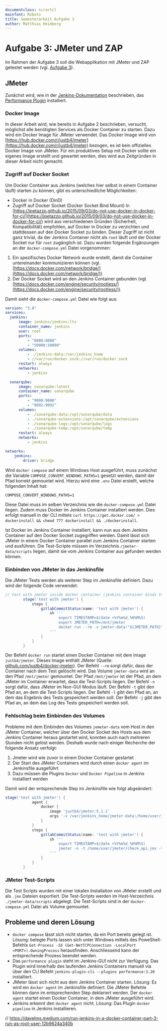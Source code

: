 ```yaml
---
documentclass: scrartcl
mainfont: Roboto
title: Semesterarbeit Aufgabe 3
author: Matthias Heimberg
---
```


# Aufgabe 3: JMeter und ZAP

Im Rahmen der Aufgabe 3 soll die Webapplikation mit JMeter und ZAP getestet werden (vgl. [Aufgabe 3](https://moodle.ffhs.ch/mod/assign/view.php?id=4133081)).

## JMeter
Zunächst wird, wie in der [Jenkins-Dokumentation](https://www.jenkins.io/doc/book/using/using-jmeter-with-jenkins/) beschrieben, das [Performance Plugin](https://plugins.jenkins.io/performance) installiert. 
### Docker Image
In dieser Arbeit wird, wie bereits in Aufgabe 2 beschrieben, versucht, möglichst alle benötigten Services als Docker Container zu starten. Dazu wird ein Docker Image für JMeter verwendet. Das Docker Image wird von [https://hub.docker.com/r/justb4/jmeter](https://hub.docker.com/r/justb4/jmeter) bezogen, es ist kein offizielles Docker Image von JMeter. Für ein produktives Setup mit Docker sollte ein eigenes Image erstellt und gewartet werden, dies wird aus Zeitgründen in dieser Arbeit nicht gemacht. 

### Zugriff auf Docker Socket
Um Docker Container aus Jenkins (welches hier selbst in einem Container läuft) starten zu können, gibt es unterschiedliche Möglichkeiten:
- Docker in Docker (DinD)
- Zugriff auf Docker Socket (Docker Socket Bind Mount)
In [https://jpetazzo.github.io/2015/09/03/do-not-use-docker-in-docker-for-ci/](https://jpetazzo.github.io/2015/09/03/do-not-use-docker-in-docker-for-ci/) wird aus verschiedenen Gründen (Sicherheit, Kompatibilität) empfohlen, auf Docker in Docker zu verzichten und stattdessen auf den Docker Socket zu binden. Dieser Zugriff ist nicht ganz trivial, da der Jenkins Container nicht als `root` läuft und der Docker Socket nur für `root` zugänglich ist. Dazu wurden folgende Ergänzungen an der `docker-compose.yml` Datei vorgenommen:
1. Ein spezifisches Docker Network wurde erstellt, damit die Container untereinander kommunizieren können (vgl. [https://docs.docker.com/network/bridge/](https://docs.docker.com/network/bridge/))
2. Der Docker Socket wird an den Jenkins Container gebunden (vgl. [https://docs.docker.com/engine/security/rootless/](https://docs.docker.com/engine/security/rootless/))

Damit sieht die `docker-compose.yml` Datei wie folgt aus:
```yaml
version: "3.8"
services:
  jenkins:
      image: jenkins/jenkins:lts
      container_name: jenkins
      user: root
      ports:
          - "8080:8080"
          - "50000:50000"
      volumes:
          - ./jenkins-data:/var/jenkins_home
          - //var/run/docker.sock://var/run/docker.sock
      restart: always
      networks:
          - jenkins

  sonarqube:
      image: sonarqube:latest
      container_name: sonarqube
      ports:
          - "9000:9000"
          - "9092:9092"
      volumes:
          - ./sonarqube-data:/opt/sonarqube/data
          - ./sonarqube-extensions:/opt/sonarqube/extensions
          - ./sonarqube-logs:/opt/sonarqube/logs
          - ./sonarqube-temp:/opt/sonarqube/temp
      restart: always
      networks:
          - jenkins

networks:
    jenkins:
        driver: bridge
```
Wird `docker compose` auf einem Windows Host ausgeführt, muss zunächst die Variable `COMPOSE_CONVERT_WINDOWS_PATHS=1` gesetzt werden, damit der Pfad korrekt gemountet wird. Hierzu wird eine `.env` Datei erstellt, welche folgenden Inhalt hat:
```env
COMPOSE_CONVERT_WINDOWS_PATHS=1
```
Diese Datei muss im selben Verzeichnis wie die `docker-compose.yml` Datei liegen. Zudem muss Docker im Jenkins Container installiert werden. Dies erfolgt manuell in der CLI mittels `curl https://get.docker.com/ > dockerinstall && chmod 777 dockerinstall && ./dockerinstall`.

Ist Docker im Jenkins Container installiert, kann nun aus dem Jenkins Container auf den Docker Socket zugegriffen werden. Damit lässt sich JMeter in einem Docker Container parallel zum Jenkins Container starten und ausführen. Die Test-Scripte müssen im Verzeichnis `/jmeter-data/scripts` liegen, damit sie vom Jenkins Container aus gefunden werden können.

### Einbinden von JMeter in das Jenkinsfile
Die JMeter Tests werden als weiterer Step im Jenkinsfile definiert. Dazu wird der folgende Code verwendet:
```groovy
// test with jmeter inside docker container (jenkins container binds to docker socket on host)
        stage('test with jmeter') {
            steps {
                gitlabCommitStatus(name: 'test with jmeter') {
                    sh '''
                        export TIMESTAMP=$(date +%Y%m%d_%H%M%S)
                        export JMETER_PATH=/mnt/jmeter
                        docker run --rm -v jmeter-data:"${JMETER_PATH}" justb4/jmeter -n -t /mnt/jmeter/scripts -l "${JMETER_PATH}"/tmp/result_"${TIMESTAMP}".jtl -j "${JMETER_PATH}/tmp/jmeter_${TIMESTAMP}".log 
                    '''
                }
            }
        }
```
Der Befehl `docker run` startet einen Docker Container mit dem Image `justb4/jmeter`. Dieses Image enthält JMeter (Quelle: [github.com/justb4/docker-jmeter](https://github.com/justb4/docker-jmeter)). Der Befehl `--rm` sorgt dafür, dass der Container nach dem Test gelöscht wird. Das Volume `jmeter-data` wird an den Pfad `/mnt/jmeter` gemountet. Der Pfad `/mnt/jmeter` ist der Pfad, an dem JMeter im Container erwartet, dass die Test-Scripts liegen. Der Befehl `-n` sorgt dafür, dass JMeter im Non-GUI Modus läuft. Der Befehl `-t` gibt den Pfad an, an dem die Test-Scripts liegen. Der Befehl `-l` gibt den Pfad an, an dem das Ergebnis des Tests gespeichert werden soll. Der Befehl `-j` gibt den Pfad an, an dem das Log des Tests gespeichert werden soll.

### Fehlschlag beim Einbinden des Volumes
Probleme mit dem Einbinden des Volumes `jemeter-data` vom Host in den JMeter Container, welcher über den Docker Socket des Hosts aus dem Jenkins Container heraus gestartet wird, konnten auch nach mehreren Stunden nicht gelöst werden. Deshalb wurde nach einiger Recherche der folgende Ansatz verfolgt:
1. Jmeter wird wie zuvor in einem Docker Container gestartet
2. Der Start des JMeter Containers wird durch einen `docker agent` im Jenkinsfile ausgeführt
3. Dazu müssen die Plugins `Docker` und `Docker Pipeline` in Jenkins installiert werden

Damit wird der entsprechende Step im Jenkinsfile wie folgt abgeändert:
```groovy
stage('test with jmeter') {
            agent { 
                docker {
                    image 'justb4/jmeter:5.1.1'
                    args '-v /var/jenkins_home/jmeter-data:/home/user/jmeter'
                }
            }
            steps {
                gitlabCommitStatus(name: 'test with jmeter') {
                    sh '''
                        export TIMESTAMP=$(date +%Y%m%d_%H%M%S)
                        jmeter -n -t /home/user/jmeter/check_api.jmx -l /home/user/jmeter/result_${TIMESTAMP}.jtl -j /home/user/jmeter/jmeter_${TIMESTAMP}.log
                    '''
                }
            }
        }
```


### JMeter Test-Scripts
Die Test Scripts wurden mit einer lokalen Installation von JMeter erstellt und als `.jmx` Dateien exportiert. Die Test-Scripts werden im Host-Verzeichnis `./jmeter-data/scripts` abgelegt. Die Test-Scripts sind in der `docker-compose.yml` Datei als Volume gemountet. 

## Probleme und deren Lösung
- `docker compose` lässt sich nicht starten, da ein Port bereits gelegt ist. Lösung: belegte Ports lassen sich unter Windows mittels des PoweShell-Befehls `Get-Process -Id (Get-NetTCPConnection -LocalPort <PORT>).OwningProcess` herausfinden. Anschliessend kann der entsprechende Prozess beendet werden.
- Das `performance plugin` steht im Jenkins-GUI nicht zur Verfügung. Das Plugin wird innerhalb des laufenden Jenkins Containers manuell via über den CLI Befehl `jenkins-plugin-cli --plugins performance:3.20` installiert.
- JMeter lässt sich nicht aus dem Jenkins Container starten. Lösung: Es wird ein `docker agent` im Jenkinsfile definiert. Die JMeter Befehle können dann im entsprechenden Step deklariert werden. Der `docker agent` startet einen Docker Container, in dem JMeter ausgeführt wird.
- Jenkins erkennt den `docker agent` nicht. Lösung: Das Plugin `docker pipeline` in Jenkins installieren.



// https://davelms.medium.com/run-jenkins-in-a-docker-container-part-3-run-as-root-user-12b9624a340b